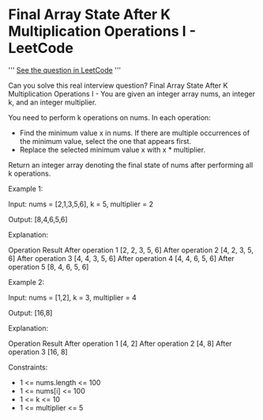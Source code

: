 # Final Array State After K Multiplication Operations I - LeetCode

'''
[See the question in LeetCode](https://leetcode.com/problems/final-array-state-after-k-multiplication-operations-i/?envType=daily-question&envId=2024-12-16)
'''

Can you solve this real interview question? Final Array State After K Multiplication Operations I - You are given an integer array nums, an integer k, and an integer multiplier.

You need to perform k operations on nums. In each operation:

- Find the minimum value x in nums. If there are multiple occurrences of the minimum value, select the one that appears first.
- Replace the selected minimum value x with x \* multiplier.

Return an integer array denoting the final state of nums after performing all k operations.

Example 1:

Input: nums = [2,1,3,5,6], k = 5, multiplier = 2

Output: [8,4,6,5,6]

Explanation:

Operation Result After operation 1 [2, 2, 3, 5, 6] After operation 2 [4, 2, 3, 5, 6] After operation 3 [4, 4, 3, 5, 6] After operation 4 [4, 4, 6, 5, 6] After operation 5 [8, 4, 6, 5, 6]

Example 2:

Input: nums = [1,2], k = 3, multiplier = 4

Output: [16,8]

Explanation:

Operation Result After operation 1 [4, 2] After operation 2 [4, 8] After operation 3 [16, 8]

Constraints:

- 1 <= nums.length <= 100
- 1 <= nums[i] <= 100
- 1 <= k <= 10
- 1 <= multiplier <= 5
